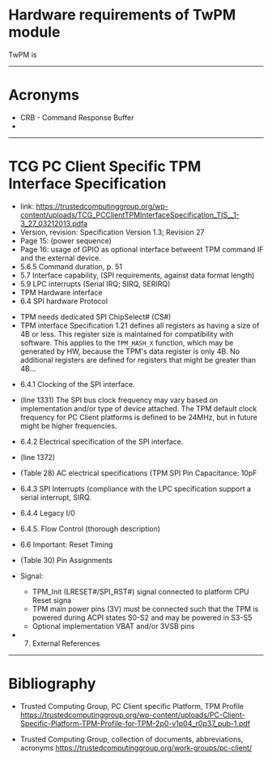 # Hardware requirements of TwPM module

TwPM is 

---
# Acronyms
* CRB - Command Response Buffer
* 

---
# TCG PC Client Specific TPM Interface Specification
* link: https://trustedcomputinggroup.org/wp-content/uploads/TCG_PCClientTPMInterfaceSpecification_TIS__1-3_27_03212013.pdfa
* Version, revision: Specification Version 1.3; Revision 27
* Page 15: (power sequence)
* Page 16: usage of GPIO as optional interface betweent TPM command IF
and the external device.
* 5.6.5 Command duration, p. 51
* 5.7 Interface capability, (SPI requirements, against data format length)
* 5.9 LPC interrupts (Serial IRQ; SIRQ, SERIRQ)
* TPM Hardware interface
* 6.4 SPI hardware Protocol
 - TPM needs dedicated SPI ChipSelect# (CS#)
 - TPM interface Specification 1.21 defines all registers as having
a size of 4B or less. This register size is maintained for compatibility
with software. This applies to the `TPM_HASH_X` function, which
may be generated by HW, because the TPM's data register is only 4B. 
No additional registers are defined for registers that might be greater
than 4B...
* 6.4.1 Clocking of the SPI interface. 
* (line 1331) The SPI bus clock frequency may vary based on implementation
and/or type of device attached. The TPM default clock frequency for PC Client
platforms is defined to be 24MHz, but in future might be higher frequencies.

* 6.4.2 Electrical specification of the SPI interface. 
* (line 1372)
* (Table 28) AC electrical specifications
  (TPM SPI Pin Capacitance: 10pF
* 6.4.3 SPI Interrupts (compliance with the LPC specification support
a serial interrupt, SIRQ.
* 6.4.4 Legacy I/0
* 6.4.5. Flow Control (thorough description)
* 6.6 Important: Reset Timing
* (Table 30) Pin Assignments
* Signal: 
  - TPM_Init (LRESET#/SPI_RST#) signal connected to platform CPU Reset signa
  - TPM main power pins (3V) must be connected such that the TPM is powered
  during ACPI states S0-S2 and may be powered in S3-S5
  - Optional implementation VBAT and/or 3VSB pins
* 7. External References 

---
# Bibliography
* Trusted Computing Group, PC Client specific Platform, TPM Profile
https://trustedcomputinggroup.org/wp-content/uploads/PC-Client-Specific-Platform-TPM-Profile-for-TPM-2p0-v1p04_r0p37_pub-1.pdf

* Trusted Computing Group, collection of documents, abbreviations, acronyms
https://trustedcomputinggroup.org/work-groups/pc-client/



